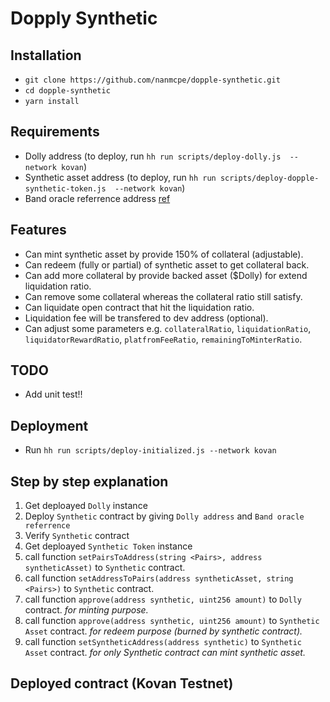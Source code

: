# Dopply Synthetic

## Installation
- `git clone https://github.com/nanmcpe/dopple-synthetic.git`
- `cd dopple-synthetic`
- `yarn install`

## Requirements
- Dolly address (to deploy, run `hh run scripts/deploy-dolly.js  --network kovan`)
- Synthetic asset address (to deploy, run `hh run scripts/deploy-dopple-synthetic-token.js  --network kovan`)
- Band oracle referrence address [ref](https://docs.bandchain.org/band-standard-dataset/supported-blockchains.html)

## Features
- Can mint synthetic asset by provide 150% of collateral (adjustable).
- Can redeem (fully or partial) of synthetic asset to get collateral back.
- Can add more collateral by provide backed asset ($Dolly) for extend liquidation ratio.
- Can remove some collateral whereas the collateral ratio still satisfy.
- Can liquidate open contract that hit the liquidation ratio.
- Liquidation fee will be transfered to dev address (optional).
- Can adjust some parameters e.g. `collateralRatio`, `liquidationRatio`, `liquidatorRewardRatio`, `platfromFeeRatio`, `remainingToMinterRatio`.

## TODO
- Add unit test!!

## Deployment
- Run `hh run scripts/deploy-initialized.js --network kovan`

## Step by step explanation
1. Get deploayed `Dolly` instance 
2. Deploy `Synthetic` contract by giving `Dolly address` and `Band oracle referrence`
3. Verify `Synthetic` contract
4. Get deploayed `Synthetic Token` instance 
5. call function `setPairsToAddress(string <Pairs>, address syntheticAsset)` to `Synthetic` contract.
6. call function `setAddressToPairs(address syntheticAsset, string <Pairs>)` to `Synthetic` contract.
7. call function `approve(address synthetic, uint256 amount)` to `Dolly` contract. _for minting purpose._
8. call function `approve(address synthetic, uint256 amount)` to `Synthetic Asset` contract. _for redeem purpose (burned by synthetic contract)._
9. call function `setSyntheticAddress(address synthetic)` to `Synthetic Asset` contract. _for only Synthetic contract can mint synthetic asset._

## Deployed contract (Kovan Testnet)
